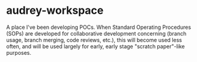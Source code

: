 # audrey-workspace
A place I've been developing POCs. When Standard Operating Procedures (SOPs) are developed for collaborative development concerning (branch usage, branch merging, code reviews, etc.), this will become used less often, and will be used largely for early, early stage "scratch paper"-like purposes.
